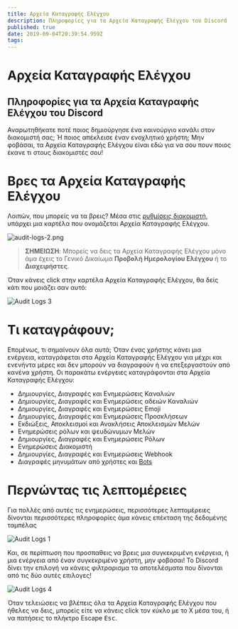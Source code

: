 ```yaml
---
title: Αρχεία Καταγραφής Ελέγχου
description: Πληροφορίες για τα Αρχεία Καταγραφής Ελέγχου του Discord
published: true
date: 2019-09-04T20:39:54.959Z
tags: 
---
```


# Αρχεία Καταγραφής Ελέγχου
## Πληροφορίες για τα Αρχεία Καταγραφής Ελέγχου του Discord

Αναρωτηθήκατε ποτέ ποιος δημιούργησε ένα καινούργιο κανάλι στον διακομιστή σας; Ή ποιος απέκλεισε έναν ενοχλητικό χρήστη; Μην φοβάσαι, τα Αρχεία Καταγραφής Ελέγχου είναι εδώ για να σου πουν ποιος έκανε τι στους διακομιστές σου!

# Βρες τα Αρχεία Καταγραφής Ελέγχου
Λοιπών, που μπορείς να τα βρεις? Μέσα στις [ρυθμίσεις διακομιστή](/el/server-settings), υπάρχει μια καρτέλα που ονομάζεται Αρχεία Καταγραφής Ελέγχου.

![audit-logs-2.png](/audit-logs/audit-logs-2.png "Audit Logs 2")

> **ΣΗΜΕΙΩΣΗ**: Μπορείς να δεις τα Αρχεία Καταγραφής Ελέγχου μόνο άμα έχεις το Γενικό Δικαίωμα **Προβολή Ημερολογίου Ελέγχου** ή το **Διαχειρήστες**.

Όταν κάνεις click στην καρτέλα Αρχεία Καταγραφής Ελέγχου, θα δείς κάτι που μοιάζει σαν αυτό:

![Audit Logs 3](/audit-logs/audit-logs-3.png "Audit Logs 3")

# Τι καταγράφουν;

Επομένως, τι σημαίνουν όλα αυτά; Όταν ένας χρήστης κάνει μια ενέργεια, καταγράφεται στα Αρχεία Καταγραφής Ελέγχου για μέχρι και ενενήντα μέρες και δεν μπορούν να διαγραφούν ή να επεξεργαστούν από κανένα χρήστη. Οι παρακάτω ενέργειες καταγράφονται στα Αρχεία Καταγραφής Ελέγχου:

* Δημιουργίες, Διαγραφές και Ενημερώσεις Καναλιών
* Δημιουργίες, Διαγραφές και Ενημερώσεις αδειών Καναλιών
* Δημιουργίες, Διαγραφές και Ενημερώσεις Emoji
* Δημιουργίες, Διαγραφές και Ενημερώσεις Προσκλήσεων
* Εκδιώξεις, Αποκλεισμοί και Ανακλήσεις Αποκλεισμών Μελών
* Ενημερώσεις ρόλων και ψευδώνυμων Μελών
* Δημιουργίες, Διαγραφές και Ενημερώσεις Ρόλων
* Ενημερώσεις Διακομιστή
* Δημιουργίες, Διαγραφές και Ενημερώσεις Webhook
* Διαγραφές μηνυμάτων από χρήστες και [Bots](/el/bots)


# Περνώντας τις λεπτομέρειες
Για πολλές από αυτές τις ενημερώσεις, περισσότερες λεπτομέρειες δίνονται περισσότερες πληροφορίες άμα κάνεις επέκταση της δεδομένης ταμπέλας

![Audit Logs 1](/audit-logs/audit-logs-1.png "Audit Logs 1")

Και, σε περίπτωση που προσπαθεις να βρεις μια συγκεκριμένη ενέργεια, ή μια ενέργεια από έναν συγκεκριμένο χρήστη, μην φοβάσαι! Το Discord δίνει την επιλογή να κάνεις φιλτραρισμα τα αποτελέσματα που δίνονται από τις δύο αυτές επιλογες!

![Audit Logs 4](/audit-logs/audit-logs-4.png "Audit Logs 4")

Όταν τελειώσεις να βλέπεις όλα τα Αρχεία Καταγραφής Ελέγχου που ήθελες να δεις, μπορείς είτε να κάνεις click τον κύκλο με το Χ μέσα του, ή να πατήσεις το πλήκτρο Escape <kbd>Esc</kbd>.
